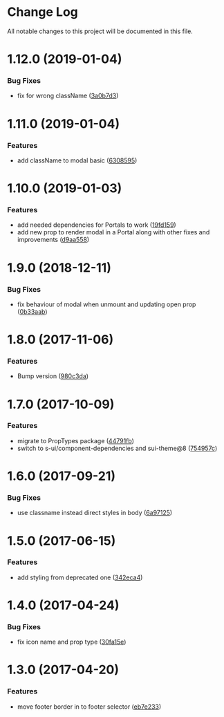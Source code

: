 # Change Log

All notable changes to this project will be documented in this file.

<a name="1.12.0"></a>
# 1.12.0 (2019-01-04)


### Bug Fixes

* fix for wrong className ([3a0b7d3](https://github.com/SUI-Components/schibsted-spain-components/commit/3a0b7d3))



<a name="1.11.0"></a>
# 1.11.0 (2019-01-04)


### Features

* add className to modal basic ([6308595](https://github.com/SUI-Components/schibsted-spain-components/commit/6308595))



<a name="1.10.0"></a>
# 1.10.0 (2019-01-03)


### Features

* add needed dependencies for Portals to work ([19fd159](https://github.com/SUI-Components/schibsted-spain-components/commit/19fd159))
* add new prop to render modal in a Portal along with other fixes and improvements ([d9aa558](https://github.com/SUI-Components/schibsted-spain-components/commit/d9aa558))



<a name="1.9.0"></a>
# 1.9.0 (2018-12-11)


### Bug Fixes

* fix behaviour of modal when unmount and updating open prop ([0b33aab](https://github.com/SUI-Components/schibsted-spain-components/commit/0b33aab))



<a name="1.8.0"></a>
# 1.8.0 (2017-11-06)


### Features

* Bump version ([980c3da](https://github.com/SUI-Components/schibsted-spain-components/commit/980c3da))



<a name="1.7.0"></a>
# 1.7.0 (2017-10-09)


### Features

* migrate to PropTypes package ([44791fb](https://github.com/SUI-Components/schibsted-spain-components/commit/44791fb))
* switch to s-ui/component-dependencies and sui-theme@8 ([754957c](https://github.com/SUI-Components/schibsted-spain-components/commit/754957c))



<a name="1.6.0"></a>
# 1.6.0 (2017-09-21)


### Bug Fixes

* use classname instead direct styles in body ([6a97125](https://github.com/SUI-Components/schibsted-spain-components/commit/6a97125))



<a name="1.5.0"></a>
# 1.5.0 (2017-06-15)


### Features

* add styling from deprecated one ([342eca4](https://github.com/SUI-Components/schibsted-spain-components/commit/342eca4))



<a name="1.4.0"></a>
# 1.4.0 (2017-04-24)


### Bug Fixes

* fix icon name and prop type ([30fa15e](https://github.com/SUI-Components/schibsted-spain-components/commit/30fa15e))



<a name="1.3.0"></a>
# 1.3.0 (2017-04-20)


### Features

* move footer border in to footer selector ([eb7e233](https://github.com/SUI-Components/schibsted-spain-components/commit/eb7e233))



